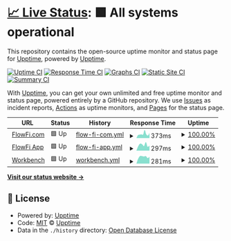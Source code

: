 # [📈 Live Status](https://upptime.github.io/upptime): <!--live status--> **🟩 All systems operational**

This repository contains the open-source uptime monitor and status page for [Upptime](https://upptime.js.org), powered by [Upptime](https://github.com/upptime/upptime).

[![Uptime CI](https://github.com/flow-finance/lighthouse/workflows/Uptime%20CI/badge.svg)](https://github.com/flow-finance/lighthouse/actions?query=workflow%3A%22Uptime+CI%22)
[![Response Time CI](https://github.com/flow-finance/lighthouse/workflows/Response%20Time%20CI/badge.svg)](https://github.com/flow-finance/lighthouse/actions?query=workflow%3A%22Response+Time+CI%22)
[![Graphs CI](https://github.com/flow-finance/lighthouse/workflows/Graphs%20CI/badge.svg)](https://github.com/flow-finance/lighthouse/actions?query=workflow%3A%22Graphs+CI%22)
[![Static Site CI](https://github.com/flow-finance/lighthouse/workflows/Static%20Site%20CI/badge.svg)](https://github.com/flow-finance/lighthouse/actions?query=workflow%3A%22Static+Site+CI%22)
[![Summary CI](https://github.com/flow-finance/lighthouse/workflows/Summary%20CI/badge.svg)](https://github.com/flow-finance/lighthouse/actions?query=workflow%3A%22Summary+CI%22)

With [Upptime](https://upptime.js.org), you can get your own unlimited and free uptime monitor and status page, powered entirely by a GitHub repository. We use [Issues](https://github.com/upptime/upptime/issues) as incident reports, [Actions](https://github.com/flow-finance/lighthouse/actions) as uptime monitors, and [Pages](https://upptime.github.io/upptime) for the status page.

<!--start: status pages-->
<!-- This summary is generated by Upptime (https://github.com/upptime/upptime) -->
<!-- Do not edit this manually, your changes will be overwritten -->
<!-- prettier-ignore -->
| URL | Status | History | Response Time | Uptime |
| --- | ------ | ------- | ------------- | ------ |
| <img alt="" src="https://icons.duckduckgo.com/ip3/www.flowfi.com.ico" height="13"> [FlowFi.com](https://www.flowfi.com) | 🟩 Up | [flow-fi-com.yml](https://github.com/flow-finance/lighthouse/commits/HEAD/history/flow-fi-com.yml) | <details><summary><img alt="Response time graph" src="./graphs/flow-fi-com/response-time-week.png" height="20"> 373ms</summary><br><a href="https://flow-finance.github.io/lighthouse/history/flow-fi-com"><img alt="Response time 276" src="https://img.shields.io/endpoint?url=https%3A%2F%2Fraw.githubusercontent.com%2Fflow-finance%2Flighthouse%2FHEAD%2Fapi%2Fflow-fi-com%2Fresponse-time.json"></a><br><a href="https://flow-finance.github.io/lighthouse/history/flow-fi-com"><img alt="24-hour response time 313" src="https://img.shields.io/endpoint?url=https%3A%2F%2Fraw.githubusercontent.com%2Fflow-finance%2Flighthouse%2FHEAD%2Fapi%2Fflow-fi-com%2Fresponse-time-day.json"></a><br><a href="https://flow-finance.github.io/lighthouse/history/flow-fi-com"><img alt="7-day response time 373" src="https://img.shields.io/endpoint?url=https%3A%2F%2Fraw.githubusercontent.com%2Fflow-finance%2Flighthouse%2FHEAD%2Fapi%2Fflow-fi-com%2Fresponse-time-week.json"></a><br><a href="https://flow-finance.github.io/lighthouse/history/flow-fi-com"><img alt="30-day response time 276" src="https://img.shields.io/endpoint?url=https%3A%2F%2Fraw.githubusercontent.com%2Fflow-finance%2Flighthouse%2FHEAD%2Fapi%2Fflow-fi-com%2Fresponse-time-month.json"></a><br><a href="https://flow-finance.github.io/lighthouse/history/flow-fi-com"><img alt="1-year response time 276" src="https://img.shields.io/endpoint?url=https%3A%2F%2Fraw.githubusercontent.com%2Fflow-finance%2Flighthouse%2FHEAD%2Fapi%2Fflow-fi-com%2Fresponse-time-year.json"></a></details> | <details><summary><a href="https://flow-finance.github.io/lighthouse/history/flow-fi-com">100.00%</a></summary><a href="https://flow-finance.github.io/lighthouse/history/flow-fi-com"><img alt="All-time uptime 100.00%" src="https://img.shields.io/endpoint?url=https%3A%2F%2Fraw.githubusercontent.com%2Fflow-finance%2Flighthouse%2FHEAD%2Fapi%2Fflow-fi-com%2Fuptime.json"></a><br><a href="https://flow-finance.github.io/lighthouse/history/flow-fi-com"><img alt="24-hour uptime 100.00%" src="https://img.shields.io/endpoint?url=https%3A%2F%2Fraw.githubusercontent.com%2Fflow-finance%2Flighthouse%2FHEAD%2Fapi%2Fflow-fi-com%2Fuptime-day.json"></a><br><a href="https://flow-finance.github.io/lighthouse/history/flow-fi-com"><img alt="7-day uptime 100.00%" src="https://img.shields.io/endpoint?url=https%3A%2F%2Fraw.githubusercontent.com%2Fflow-finance%2Flighthouse%2FHEAD%2Fapi%2Fflow-fi-com%2Fuptime-week.json"></a><br><a href="https://flow-finance.github.io/lighthouse/history/flow-fi-com"><img alt="30-day uptime 100.00%" src="https://img.shields.io/endpoint?url=https%3A%2F%2Fraw.githubusercontent.com%2Fflow-finance%2Flighthouse%2FHEAD%2Fapi%2Fflow-fi-com%2Fuptime-month.json"></a><br><a href="https://flow-finance.github.io/lighthouse/history/flow-fi-com"><img alt="1-year uptime 100.00%" src="https://img.shields.io/endpoint?url=https%3A%2F%2Fraw.githubusercontent.com%2Fflow-finance%2Flighthouse%2FHEAD%2Fapi%2Fflow-fi-com%2Fuptime-year.json"></a></details>
| <img alt="" src="https://icons.duckduckgo.com/ip3/app.flowfi.com.ico" height="13"> [FlowFi App](https://app.flowfi.com) | 🟩 Up | [flow-fi-app.yml](https://github.com/flow-finance/lighthouse/commits/HEAD/history/flow-fi-app.yml) | <details><summary><img alt="Response time graph" src="./graphs/flow-fi-app/response-time-week.png" height="20"> 297ms</summary><br><a href="https://flow-finance.github.io/lighthouse/history/flow-fi-app"><img alt="Response time 292" src="https://img.shields.io/endpoint?url=https%3A%2F%2Fraw.githubusercontent.com%2Fflow-finance%2Flighthouse%2FHEAD%2Fapi%2Fflow-fi-app%2Fresponse-time.json"></a><br><a href="https://flow-finance.github.io/lighthouse/history/flow-fi-app"><img alt="24-hour response time 286" src="https://img.shields.io/endpoint?url=https%3A%2F%2Fraw.githubusercontent.com%2Fflow-finance%2Flighthouse%2FHEAD%2Fapi%2Fflow-fi-app%2Fresponse-time-day.json"></a><br><a href="https://flow-finance.github.io/lighthouse/history/flow-fi-app"><img alt="7-day response time 297" src="https://img.shields.io/endpoint?url=https%3A%2F%2Fraw.githubusercontent.com%2Fflow-finance%2Flighthouse%2FHEAD%2Fapi%2Fflow-fi-app%2Fresponse-time-week.json"></a><br><a href="https://flow-finance.github.io/lighthouse/history/flow-fi-app"><img alt="30-day response time 281" src="https://img.shields.io/endpoint?url=https%3A%2F%2Fraw.githubusercontent.com%2Fflow-finance%2Flighthouse%2FHEAD%2Fapi%2Fflow-fi-app%2Fresponse-time-month.json"></a><br><a href="https://flow-finance.github.io/lighthouse/history/flow-fi-app"><img alt="1-year response time 292" src="https://img.shields.io/endpoint?url=https%3A%2F%2Fraw.githubusercontent.com%2Fflow-finance%2Flighthouse%2FHEAD%2Fapi%2Fflow-fi-app%2Fresponse-time-year.json"></a></details> | <details><summary><a href="https://flow-finance.github.io/lighthouse/history/flow-fi-app">100.00%</a></summary><a href="https://flow-finance.github.io/lighthouse/history/flow-fi-app"><img alt="All-time uptime 100.00%" src="https://img.shields.io/endpoint?url=https%3A%2F%2Fraw.githubusercontent.com%2Fflow-finance%2Flighthouse%2FHEAD%2Fapi%2Fflow-fi-app%2Fuptime.json"></a><br><a href="https://flow-finance.github.io/lighthouse/history/flow-fi-app"><img alt="24-hour uptime 100.00%" src="https://img.shields.io/endpoint?url=https%3A%2F%2Fraw.githubusercontent.com%2Fflow-finance%2Flighthouse%2FHEAD%2Fapi%2Fflow-fi-app%2Fuptime-day.json"></a><br><a href="https://flow-finance.github.io/lighthouse/history/flow-fi-app"><img alt="7-day uptime 100.00%" src="https://img.shields.io/endpoint?url=https%3A%2F%2Fraw.githubusercontent.com%2Fflow-finance%2Flighthouse%2FHEAD%2Fapi%2Fflow-fi-app%2Fuptime-week.json"></a><br><a href="https://flow-finance.github.io/lighthouse/history/flow-fi-app"><img alt="30-day uptime 100.00%" src="https://img.shields.io/endpoint?url=https%3A%2F%2Fraw.githubusercontent.com%2Fflow-finance%2Flighthouse%2FHEAD%2Fapi%2Fflow-fi-app%2Fuptime-month.json"></a><br><a href="https://flow-finance.github.io/lighthouse/history/flow-fi-app"><img alt="1-year uptime 100.00%" src="https://img.shields.io/endpoint?url=https%3A%2F%2Fraw.githubusercontent.com%2Fflow-finance%2Flighthouse%2FHEAD%2Fapi%2Fflow-fi-app%2Fuptime-year.json"></a></details>
| <img alt="" src="https://icons.duckduckgo.com/ip3/alpha.workbench.flowfi.com.ico" height="13"> [Workbench](https://alpha.workbench.flowfi.com) | 🟩 Up | [workbench.yml](https://github.com/flow-finance/lighthouse/commits/HEAD/history/workbench.yml) | <details><summary><img alt="Response time graph" src="./graphs/workbench/response-time-week.png" height="20"> 281ms</summary><br><a href="https://flow-finance.github.io/lighthouse/history/workbench"><img alt="Response time 340" src="https://img.shields.io/endpoint?url=https%3A%2F%2Fraw.githubusercontent.com%2Fflow-finance%2Flighthouse%2FHEAD%2Fapi%2Fworkbench%2Fresponse-time.json"></a><br><a href="https://flow-finance.github.io/lighthouse/history/workbench"><img alt="24-hour response time 294" src="https://img.shields.io/endpoint?url=https%3A%2F%2Fraw.githubusercontent.com%2Fflow-finance%2Flighthouse%2FHEAD%2Fapi%2Fworkbench%2Fresponse-time-day.json"></a><br><a href="https://flow-finance.github.io/lighthouse/history/workbench"><img alt="7-day response time 281" src="https://img.shields.io/endpoint?url=https%3A%2F%2Fraw.githubusercontent.com%2Fflow-finance%2Flighthouse%2FHEAD%2Fapi%2Fworkbench%2Fresponse-time-week.json"></a><br><a href="https://flow-finance.github.io/lighthouse/history/workbench"><img alt="30-day response time 277" src="https://img.shields.io/endpoint?url=https%3A%2F%2Fraw.githubusercontent.com%2Fflow-finance%2Flighthouse%2FHEAD%2Fapi%2Fworkbench%2Fresponse-time-month.json"></a><br><a href="https://flow-finance.github.io/lighthouse/history/workbench"><img alt="1-year response time 340" src="https://img.shields.io/endpoint?url=https%3A%2F%2Fraw.githubusercontent.com%2Fflow-finance%2Flighthouse%2FHEAD%2Fapi%2Fworkbench%2Fresponse-time-year.json"></a></details> | <details><summary><a href="https://flow-finance.github.io/lighthouse/history/workbench">100.00%</a></summary><a href="https://flow-finance.github.io/lighthouse/history/workbench"><img alt="All-time uptime 100.00%" src="https://img.shields.io/endpoint?url=https%3A%2F%2Fraw.githubusercontent.com%2Fflow-finance%2Flighthouse%2FHEAD%2Fapi%2Fworkbench%2Fuptime.json"></a><br><a href="https://flow-finance.github.io/lighthouse/history/workbench"><img alt="24-hour uptime 100.00%" src="https://img.shields.io/endpoint?url=https%3A%2F%2Fraw.githubusercontent.com%2Fflow-finance%2Flighthouse%2FHEAD%2Fapi%2Fworkbench%2Fuptime-day.json"></a><br><a href="https://flow-finance.github.io/lighthouse/history/workbench"><img alt="7-day uptime 100.00%" src="https://img.shields.io/endpoint?url=https%3A%2F%2Fraw.githubusercontent.com%2Fflow-finance%2Flighthouse%2FHEAD%2Fapi%2Fworkbench%2Fuptime-week.json"></a><br><a href="https://flow-finance.github.io/lighthouse/history/workbench"><img alt="30-day uptime 100.00%" src="https://img.shields.io/endpoint?url=https%3A%2F%2Fraw.githubusercontent.com%2Fflow-finance%2Flighthouse%2FHEAD%2Fapi%2Fworkbench%2Fuptime-month.json"></a><br><a href="https://flow-finance.github.io/lighthouse/history/workbench"><img alt="1-year uptime 100.00%" src="https://img.shields.io/endpoint?url=https%3A%2F%2Fraw.githubusercontent.com%2Fflow-finance%2Flighthouse%2FHEAD%2Fapi%2Fworkbench%2Fuptime-year.json"></a></details>

<!--end: status pages-->

[**Visit our status website →**](https://upptime.github.io/upptime)

## 📄 License

- Powered by: [Upptime](https://github.com/upptime/upptime)
- Code: [MIT](./LICENSE) © [Upptime](https://upptime.js.org)
- Data in the `./history` directory: [Open Database License](https://opendatacommons.org/licenses/odbl/1-0/)
